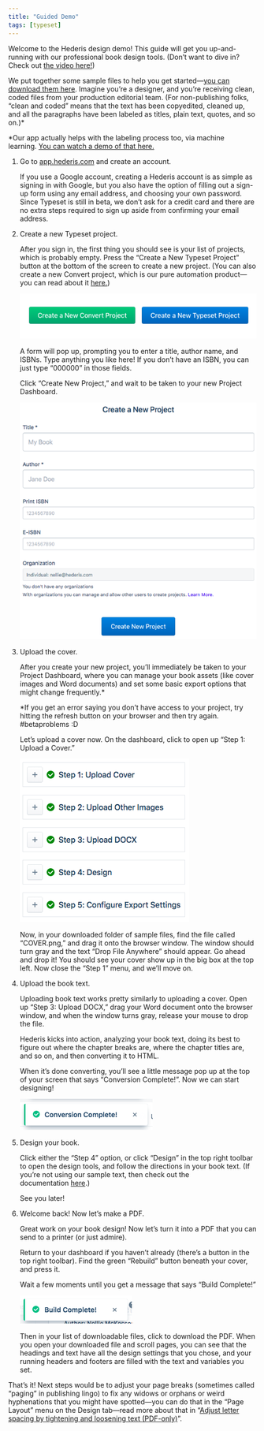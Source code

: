 ```yaml
---
title: "Guided Demo"
tags: [typeset]
---
```

 
<html><body><section data-type="chapter" class="hsecchapter" data-hederis-type="hsecchapter" id="guided-demo" data-pi-attrs="id: guided-demo; data-tags: typeset;" role="doc-chapter" data-tags="typeset" data-author-name=" " data-book-title=" " title="Guided Demo"><p class="hblkp" data-hederis-type="hblkp" id="pQ4gV22Vo">Welcome to the Hederis design demo! This guide will get you up-and-running with our professional book design tools. (Don&#8217;t want to dive in? Check out&#160;<a href="https://youtu.be/KjJA1HvvEhw" target="_blank" data-hederis-type="hspana" id="p2ik552cS"><span class="Hyperlink" data-hederis-type="hspnspan" id="pi3HO31oj">the video here!</span></a>)</p><p class="hblkp" data-hederis-type="hblkp" id="p4geRvVgU">We put together some sample files to help you get started&#8212;<a href="https://www.dropbox.com/s/0t99hotj0svng8h/hederis-demo-files.zip?dl=0" target="_blank" data-hederis-type="hspana" id="pT8qBxX9m"><span class="Hyperlink" data-hederis-type="hspnspan" id="pVDEud1aW">you can download them here</span></a>. Imagine you&#8217;re a designer, and you&#8217;re receiving clean, coded files from your production editorial team. (For non-publishing folks, &#8220;clean and coded&#8221; means that the text has been copyedited, cleaned up, and all the paragraphs have been labeled as titles, plain text, quotes, and so on.)*</p><p class="hblkp" data-hederis-type="hblkp" id="pDLR6mJrv">*Our app actually helps with the labeling process too, via machine learning.&#160;<a href="https://www.youtube.com/embed/vyuVLK4JIkg" target="_blank" data-hederis-type="hspana" id="psz9dZvi8"><span class="Hyperlink" data-hederis-type="hspnspan" id="ppToQhzBD">You can watch a demo of that here.</span></a></p><ol class="hwprnumlist" data-hederis-type="hwprnumlist" id="pFerGkm1i"><li class="hblkoli" data-hederis-type="hblkoli" id="liB3QKVs4d"><p class="hblkoli" data-hederis-type="hblklip" id="pelx2QxDV">Go to&#160;<a href="http://app.hederis.com/" target="_blank" data-hederis-type="hspana" id="pHdZOKAet"><span class="Hyperlink" data-hederis-type="hspnspan" id="pL2pZVels">app.hederis.com</span></a>&#160;and create an account.</p><p class="hblklicont" data-hederis-type="hblklicont" id="pXJ69AvHW">If you use a Google account, creating a Hederis account is as simple as signing in with Google, but you also have the option of filling out a sign-up form using any email address, and choosing your own password. Since Typeset is still in beta, we don&#8217;t ask for a credit card and there are no extra steps required to sign up aside from confirming your email address.</p></li><li class="hblkoli" data-hederis-type="hblkoli" id="liT408bdEC"><p class="hblkoli" data-hederis-type="hblklip" id="pX8UsyX1M">Create a new Typeset project.</p><p class="hblklicont" data-hederis-type="hblklicont" id="pTyELvNIx">After you sign in, the first thing you should see is your list of projects, which is probably empty. Press the &#8220;Create a New Typeset Project&#8221; button at the bottom of the screen to create a new project. (You can also create a new Convert project, which is our pure automation product&#8212;you can read about it&#160;<a href="https://www.hederis.com/products.html" target="_blank" data-hederis-type="hspana" id="pIcBxMyOQ"><span class="Hyperlink" data-hederis-type="hspnspan" id="pEgWvRBPl">here.</span></a>)</p><img data-hederis-type="hblkimg" class="hblkimg" id="pUej2M0R9" src="/images/createprojectbutton.png" data-img-src="/images/createprojectbutton.png"/><p class="hblklicont" data-hederis-type="hblklicont" id="prISdyOi2">A form will pop up, prompting you to enter a title, author name, and ISBNs. Type anything you like here! If you don&#8217;t have an ISBN, you can just type &#8220;000000&#8221; in those fields.</p><p class="hblklicont" data-hederis-type="hblklicont" id="ppWDD185N">Click &#8220;Create New Project,&#8221; and wait to be taken to your new Project Dashboard.</p><img data-hederis-type="hblkimg" class="hblkimg" id="p0N2GBprd" src="/images/createnewproject.png" data-img-src="/images/createnewproject.png"/></li><li class="hblkoli" data-hederis-type="hblkoli" id="lihAjSnQr3"><p class="hblkoli" data-hederis-type="hblklip" id="pgJRoBjDk">Upload the cover.</p><p class="hblklicont" data-hederis-type="hblklicont" id="piM7ATiX8">After you create your new project, you&#8217;ll immediately be taken to your Project Dashboard, where you can manage your book assets (like cover images and Word documents) and set some basic export options that might change frequently.*</p><p class="hblklicont" data-hederis-type="hblklicont" id="pwfJGHohY">*If you get an error saying you don&#8217;t have access to your project, try hitting the refresh button on your browser and then try again. #betaproblems :D</p><p class="hblklicont" data-hederis-type="hblklicont" id="pVzqyaSKk">Let&#8217;s upload a cover now. On the dashboard, click to open up &#8220;Step 1: Upload a Cover.&#8221;</p><img data-hederis-type="hblkimg" class="hblkimg" id="p7bB0ap91" src="/images/uploadacover.png" data-img-src="/images/uploadacover.png"/><p class="hblklicont" data-hederis-type="hblklicont" id="plnX4s28i">Now, in your downloaded folder of sample files, find the file called &#8220;COVER.png,&#8221; and drag it onto the browser window. The window should turn gray and the text &#8220;Drop File Anywhere&#8221; should appear. Go ahead and drop it! You should see your cover show up in the big box at the top left. Now close the &#8220;Step 1&#8221; menu, and we&#8217;ll move on.</p></li><li class="hblkoli" data-hederis-type="hblkoli" id="lia51NFB3x"><p class="hblkoli" data-hederis-type="hblklip" id="pxQrFRJH5">Upload the book text.</p><p class="hblklicont" data-hederis-type="hblklicont" id="pC6OvMM3E">Uploading book text works pretty similarly to uploading a cover. Open up &#8220;Step 3: Upload DOCX,&#8221; drag your Word document onto the browser window, and when the window turns gray, release your mouse to drop the file.</p><p class="hblklicont" data-hederis-type="hblklicont" id="pOIUkq3pQ">Hederis kicks into action, analyzing your book text, doing its best to figure out where the chapter breaks are, where the chapter titles are, and so on, and then converting it to HTML.</p><p class="hblklicont" data-hederis-type="hblklicont" id="pgkU6UyxL">When it&#8217;s done converting, you&#8217;ll see a little message pop up at the top of your screen that says &#8220;Conversion Complete!&#8221;. Now we can start designing!</p><img data-hederis-type="hblkimg" class="hblkimg" id="pQIRfOIL2" src="/images/conversioncomplete.png" data-img-src="/images/conversioncomplete.png"/></li><li class="hblkoli" data-hederis-type="hblkoli" id="liC6VODomI"><p class="hblkoli" data-hederis-type="hblklip" id="p3P9BCfdk">Design your book.</p><p class="hblklicont" data-hederis-type="hblklicont" id="psHIzRGMo">Click either the &#8220;Step 4&#8221; option, or click &#8220;Design&#8221; in the top right toolbar to open the design tools, and follow the directions in your book text. (If you&#8217;re not using our sample text, then check out the documentation&#160;<a href="https://www.hederis.com/demo.html" target="_blank" data-hederis-type="hspana" id="p779Z32rv"><span class="Hyperlink" data-hederis-type="hspnspan" id="ppRcSHRMT">here</span></a>.)</p><p class="hblklicont" data-hederis-type="hblklicont" id="pitQEao44">See you later!</p></li><li class="hblkoli" data-hederis-type="hblkoli" id="liaORVqhtJ"><p class="hblkoli" data-hederis-type="hblklip" id="pmAW92TDj">Welcome back! Now let&#8217;s make a PDF.</p><p class="hblklicont" data-hederis-type="hblklicont" id="pSSopPmxW">Great work on your book design! Now let&#8217;s turn it into a PDF that you can send to a printer (or just admire).</p><p class="hblklicont" data-hederis-type="hblklicont" id="pRWIG5Eza">Return to your dashboard if you haven&#8217;t already (there&#8217;s a button in the top right toolbar). Find the green &#8220;Rebuild&#8221; button beneath your cover, and press it.</p><p class="hblklicont" data-hederis-type="hblklicont" id="pq6Xn6KWe">Wait a few moments until you get a message that says &#8220;Build Complete!&#8221;</p><img data-hederis-type="hblkimg" class="hblkimg" id="pOKgSlKFy" src="/images/buildcomplete.png" data-img-src="/images/buildcomplete.png"/><p class="hblklicont" data-hederis-type="hblklicont" id="p3qeQYh97">Then in your list of downloadable files, click to download the PDF. When you open your downloaded file and scroll pages, you can see that the headings and text have all the design settings that you chose, and your running headers and footers are filled with the text and variables you set.</p></li></ol><p class="hblkp" data-hederis-type="hblkp" id="pGMvyB3EB">That&#8217;s it! Next steps would be to adjust your page breaks (sometimes called &#8220;paging&#8221; in publishing lingo) to fix any widows or orphans or weird hyphenations that you might have spotted&#8212;you can do that in the &#8220;Page Layout&#8221; menu on the Design tab&#8212;read more about that in &#8220;<a href="{% link _docs/page-layout-menu.md %}" data-hederis-type="hspana" id="pyMFgxZLl"><span class="Hyperlink" data-hederis-type="hspnspan" id="pvtBzOYAQ">Adjust letter spacing by tightening and loosening text (PDF-only)</span></a>&#8221;.</p></section></body></html>
